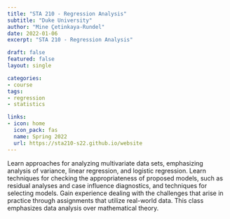 ```yaml
---
title: "STA 210 - Regression Analysis"
subtitle: "Duke University"
author: "Mine Çetinkaya-Rundel"
date: 2022-01-06
excerpt: "STA 210 - Regression Analysis"

draft: false
featured: false
layout: single

categories:
- course
tags:
- regression
- statistics

links:
- icon: home
  icon_pack: fas
  name: Spring 2022
  url: https://sta210-s22.github.io/website
---
```


Learn approaches for analyzing multivariate data sets, emphasizing analysis of variance, linear regression, and logistic regression. Learn techniques for checking the appropriateness of proposed models, such as residual analyses and case influence diagnostics, and techniques for selecting models. Gain experience dealing with the challenges that arise in practice through assignments that utilize real-world data. This class emphasizes data analysis over mathematical theory.
